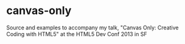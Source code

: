 canvas-only
===========

Source and examples to accompany my talk, "Canvas Only: Creative Coding with HTML5" at the HTML5 Dev Conf 2013 in SF